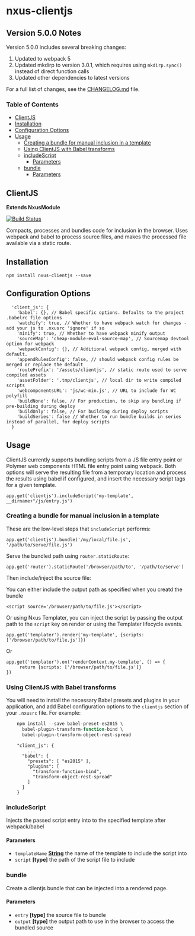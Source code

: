 # nxus-clientjs

<!-- Generated by documentation.js. Update this documentation by updating the source code. -->

## Version 5.0.0 Notes

Version 5.0.0 includes several breaking changes:

1. Updated to webpack 5 
2. Updated mkdirp to version 3.0.1, which requires using `mkdirp.sync()` instead of direct function calls
3. Updated other dependencies to latest versions

For a full list of changes, see the [CHANGELOG.md](CHANGELOG.md) file.

### Table of Contents

*   [ClientJS](#clientjs)
*   [Installation](#installation)
*   [Configuration Options](#configuration-options)
*   [Usage](#usage)
    *   [Creating a bundle for manual inclusion in a template](#creating-a-bundle-for-manual-inclusion-in-a-template)
    *   [Using ClientJS with Babel transforms](#using-clientjs-with-babel-transforms)
    *   [includeScript](#includescript)
        *   [Parameters](#parameters)
    *   [bundle](#bundle)
        *   [Parameters](#parameters-1)

## ClientJS

**Extends NxusModule**

[![Build Status](https://travis-ci.org/nxus/clientjs.svg?branch=master)](https://travis-ci.org/nxus/clientjs)

Compacts, processes and bundles code for inclusion in the browser.  Uses webpack and babel to process source files, and makes
the processed file available via a static route.

## Installation

    npm install nxus-clientjs --save

## Configuration Options

      'client_js': {
        'babel': {}, // Babel specific options. Defaults to the project .babelrc file options
        'watchify': true, // Whether to have webpack watch for changes - add your js to .nxusrc 'ignore' if so
        'minify': true, // Whether to have webpack minify output
        'sourceMap': 'cheap-module-eval-source-map', // Sourcemap devtool option for webpack
        'webpackConfig': {}, // Additional webpack config, merged with default.
        'appendRulesConfig': false, // should webpack config rules be merged or replace the default
        'routePrefix': '/assets/clientjs', // static route used to serve compiled assets
        'assetFolder': '.tmp/clientjs', // local dir to write compiled scripts
        'webcomponentsURL': 'js/wc-min.js', // URL to include for WC polyfill
        'buildNone': false, // For production, to skip any bundling if pre-building during deploy
        'buildOnly': false, // For building during deploy scripts
        'buildSeries': false // Whether to run bundle builds in series instead of parallel, for deploy scripts
      }

## Usage

ClientJS currently supports bundling scripts from a JS file entry point or Polymer web components
HTML file entry point using webpack. Both options will serve the resulting file from a temporary location
and process the results using babel if configured, and insert the necessary script tags for a given template.

    app.get('clientjs').includeScript('my-template', __dirname+"/js/entry.js")

### Creating a bundle for manual inclusion in a template

These are the low-level steps that `includeScript` performs:

    app.get('clientjs').bundle('/my/local/file.js', '/path/to/serve/file.js')

Serve the bundled path using `router.staticRoute`:

    app.get('router').staticRoute('/browser/path/to', '/path/to/serve')

Then include/inject the source file:

You can either include the output path as specified when you creatd the bundle

    <script source='/browser/path/to/file.js'></script>

Or using Nxus Templater, you can inject the script by passing the output path to the `script` key on render or using the Templater
lifecycle events.

    app.get('templater').render('my-template', {scripts: ['/browser/path/to/file.js']})

Or

    app.get('templater').on('renderContext.my-template', () => {
         return {scripts: ['/browser/path/to/file.js']}
    })

### Using ClientJS with Babel transforms

You will need to install the necessary Babel presets and plugins
in your application, and add Babel configuration options to the
`clientjs` section of your `.nxusrc` file. For example:

```javascript
    npm install --save babel-preset-es2015 \
      babel-plugin-transform-function-bind \
      babel-plugin-transform-object-rest-spread
```

        "client_js": {
            ...
          "babel": {
            "presets": [ "es2015" ],
            "plugins": [
              "transform-function-bind",
              "transform-object-rest-spread"
            ]
          }
        }

### includeScript

Injects the passed script entry into to the specified template after webpack/babel

#### Parameters

*   `templateName` **[String](https://developer.mozilla.org/docs/Web/JavaScript/Reference/Global_Objects/String)** the name of the template to include the script into
*   `script` **\[type]** the path of the script file to include

### bundle

Create a clientjs bundle that can be injected into a rendered page.

#### Parameters

*   `entry` **\[type]** the source file to bundle
*   `output` **\[type]** the output path to use in the browser to access the bundled source
